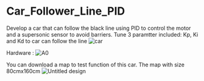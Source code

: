 # Car_Follower_Line_PID
Develop a car that can follow the black line using PID to control the motor and a supersonic sensor to avoid barriers.
Tune 3 paramtter included: Kp, Ki and Kd to car can follow the line
![car](https://github.com/Honf103/Car_with_PID_and_supersonic/assets/171224647/a6d480f1-5ae5-42fc-a5b2-5afbc810c159)

Hardware :
![A0](https://github.com/Honf103/Car_with_PID_and_supersonic/assets/171224647/daf7c6dc-a21d-479c-b16e-27a0635774a3)

You can download a map to test function of this car.
The map with size 80cmx160cm
![Untitled design](https://github.com/Honf03/Car_Follower_Line_PID/assets/105418313/8b401b18-eddd-4c4f-9ada-329c702ffdd6)
